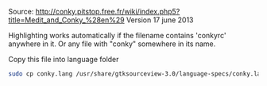 Source: http://conky.pitstop.free.fr/wiki/index.php5?title=Medit_and_Conky_%28en%29
Version 17 june 2013

Highlighting works automatically if the filename contains 'conkyrc' anywhere in it. Or any file with "conky" somewhere in its name.

Copy this file into language folder
```sh
sudo cp conky.lang /usr/share/gtksourceview-3.0/language-specs/conky.lang
```
